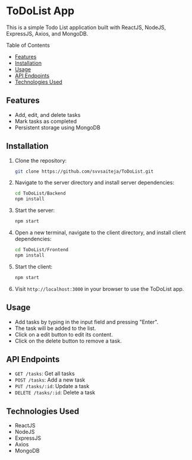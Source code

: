 # ToDoList App


This is a simple Todo List application built with ReactJS, NodeJS, ExpressJS, Axios, and MongoDB.

Table of Contents

- [Features](#features)
- [Installation](#installation)
- [Usage](#usage)
- [API Endpoints](#api-endpoints)
- [Technologies Used](#technologies-used)

## Features

- Add, edit, and delete tasks
- Mark tasks as completed
- Persistent storage using MongoDB


## Installation

1. Clone the repository:

   ```bash
   git clone https://github.com/svvsaiteja/ToDoList.git
   ```

2. Navigate to the server directory and install server dependencies:

   ```bash
   cd ToDoList/Backend
   npm install
   ```

3. Start the server:

   ```bash
   npm start
   ```

4. Open a new terminal, navigate to the client directory, and install client dependencies:

   ```bash
   cd ToDoList/Frontend
   npm install
   ```

5. Start the client:

   ```bash
   npm start
   ```

6. Visit `http://localhost:3000` in your browser to use the ToDoList app.

## Usage

- Add tasks by typing in the input field and pressing "Enter".
- The task will be added to the list.
- Click on a edit button to edit its content.
- Click on the delete button to remove a task.

## API Endpoints

- `GET /tasks`: Get all tasks
- `POST /tasks`: Add a new task
- `PUT /tasks/:id`: Update a task
- `DELETE /tasks/:id`: Delete a task

## Technologies Used

- ReactJS
- NodeJS
- ExpressJS
- Axios
- MongoDB
```
